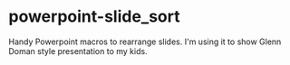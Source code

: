 powerpoint-slide_sort
=====================

Handy Powerpoint macros to rearrange slides. I'm using it to show Glenn Doman style presentation to my kids. 
